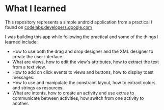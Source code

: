 # What I learned
This repository represents a simple android application from a practical I found on [codelabs.developers.google.com](https://codelabs.developers.google.com)

I was building this app while following the practical and some of the things I learned include:
- How to use both the drag and drop designer and the XML designer to create the user interface.
- What are views, how to edit the view's attributes, how to extract the text from a text view.
- How to add on click events to views and buttons, how to display toast messages.
- How to use and manipulate the constraint layout, how to extract colors and strings as resources.
- What are intents, how to create an activity and use extras to communicate between activities, how switch from one activity to another.
